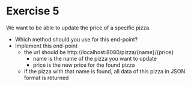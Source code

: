 # Exercise 5

We want to be able to update the price of a specific pizza.
* Which method should you use for this end-point?
* Implement this end-point
  * the url should be http://localhost:8080/pizza/{name}/{price}
    * name is the name of the pizza you want to update 
    * price is the new price for the found pizza
  * if the pizza with that name is found, all data of this pizza in JSON format is returned